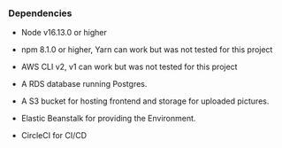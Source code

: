 ### Dependencies


- Node v16.13.0 or higher

- npm 8.1.0 or higher, Yarn can work but was not tested for this project

- AWS CLI v2, v1 can work but was not tested for this project

- A RDS database running Postgres.

- A S3 bucket for hosting frontend and storage for uploaded pictures.

- Elastic Beanstalk for providing the Environment.

- CircleCI for CI/CD
